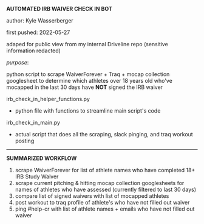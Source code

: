 **AUTOMATED IRB WAIVER CHECK IN BOT**

author: Kyle Wasserberger

first pushed: 2022-05-27

adaped for public view from my internal Driveline repo (sensitive information redacted)

*purpose*:

python script to scrape WaiverForever + Traq + mocap collection googlesheet to determine which athletes over 18 years old who've mocapped in the last 30 days have **NOT** signed the IRB waiver

irb_check_in_helper_functions.py
- python file with functions to streamline main script's code

irb_check_in_main.py
- actual script that does all the scraping, slack pinging, and traq workout posting

---

**SUMMARIZED WORKFLOW**

1. scrape WaiverForever for list of athlete names who have completed 18+ IRB Study Waiver
2. scrape current pitching & hitting mocap collection googlesheets for names of athletes who have assessed (currently filtered to last 30 days)
3. compare list of signed waivers with list of mocapped athletes
4. post workout to traq profile of athlete's who have not filled out waiver
5. ping #help-cr with list of athlete names + emails who have not filled out waiver


